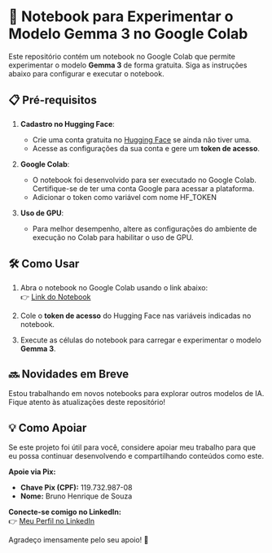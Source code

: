 # 🚀 Notebook para Experimentar o Modelo Gemma 3 no Google Colab

Este repositório contém um notebook no Google Colab que permite experimentar o modelo **Gemma 3** de forma gratuita. Siga as instruções abaixo para configurar e executar o notebook.

## 📋 Pré-requisitos

1. **Cadastro no Hugging Face**:  
   - Crie uma conta gratuita no [Hugging Face](https://huggingface.co) se ainda não tiver uma.  
   - Acesse as configurações da sua conta e gere um **token de acesso**.  

2. **Google Colab**:  
   - O notebook foi desenvolvido para ser executado no Google Colab. Certifique-se de ter uma conta Google para acessar a plataforma.
   - Adicionar o token como variável com nome HF_TOKEN

3. **Uso de GPU**:  
   - Para melhor desempenho, altere as configurações do ambiente de execução no Colab para habilitar o uso de GPU.  

## 🛠️ Como Usar

1. Abra o notebook no Google Colab usando o link abaixo:  
   👉 [Link do Notebook](https://github.com/bhsagents/GEMMA-3-PT-BR/blob/main/Gemma3_PT_BR.ipynb)  

2. Cole o **token de acesso** do Hugging Face nas variáveis indicadas no notebook.  

3. Execute as células do notebook para carregar e experimentar o modelo **Gemma 3**.  

## 🔜 Novidades em Breve

Estou trabalhando em novos notebooks para explorar outros modelos de IA. Fique atento às atualizações deste repositório!  

## 💡 Como Apoiar

Se este projeto foi útil para você, considere apoiar meu trabalho para que eu possa continuar desenvolvendo e compartilhando conteúdos como este.  

**Apoie via Pix:**  
- **Chave Pix (CPF):** 119.732.987-08  
- **Nome:** Bruno Henrique de Souza  

**Conecte-se comigo no LinkedIn:**  
👉 [Meu Perfil no LinkedIn](https://www.linkedin.com/in/brunohenriquetech/)  

Agradeço imensamente pelo seu apoio! 🙌  
